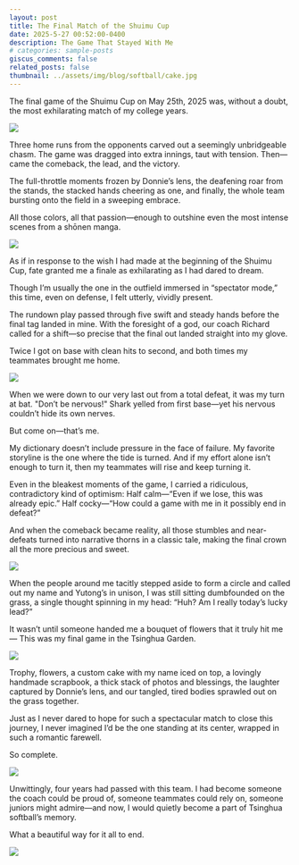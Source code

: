 ```yaml
---
layout: post
title: The Final Match of the Shuimu Cup
date: 2025-5-27 00:52:00-0400
description: The Game That Stayed With Me
# categories: sample-posts
giscus_comments: false
related_posts: false
thumbnail: ../assets/img/blog/softball/cake.jpg
---
```


The final game of the Shuimu Cup on May 25th, 2025 was, without a doubt, the most exhilarating match of my college years.

![](../assets/img/blog/softball/teamline.jpg)

Three home runs from the opponents carved out a seemingly unbridgeable chasm. The game was dragged into extra innings, taut with tension. Then—came the comeback, the lead, and the victory.

The full-throttle moments frozen by Donnie’s lens, the deafening roar from the stands, the stacked hands cheering as one, and finally, the whole team bursting onto the field in a sweeping embrace.

All those colors, all that passion—enough to outshine even the most intense scenes from a shōnen manga.

![](../assets/img/blog/softball/scoreboard.jpg)

As if in response to the wish I had made at the beginning of the Shuimu Cup, fate granted me a finale as exhilarating as I had dared to dream.

Though I’m usually the one in the outfield immersed in “spectator mode,” this time, even on defense, I felt utterly, vividly present.

The rundown play passed through five swift and steady hands before the final tag landed in mine. With the foresight of a god, our coach Richard called for a shift—so precise that the final out landed straight into my glove.

Twice I got on base with clean hits to second, and both times my teammates brought me home.

![](../assets/img/blog/softball/tag.jpg)

When we were down to our very last out from a total defeat, it was my turn at bat. "Don’t be nervous!" Shark yelled from first base—yet his nervous couldn’t hide its own nerves.

But come on—that’s me.

My dictionary doesn’t include pressure in the face of failure. My favorite storyline is the one where the tide is turned. And if my effort alone isn’t enough to turn it, then my teammates will rise and keep turning it.

Even in the bleakest moments of the game, I carried a ridiculous, contradictory kind of optimism:
Half calm—“Even if we lose, this was already epic.”
Half cocky—“How could a game with me in it possibly end in defeat?”

And when the comeback became reality, all those stumbles and near-defeats turned into narrative thorns in a classic tale, making the final crown all the more precious and sweet.

![](../assets/img/blog/softball/tangle.jpg)

When the people around me tacitly stepped aside to form a circle and called out my name and Yutong’s in unison, I was still sitting dumbfounded on the grass, a single thought spinning in my head:
“Huh? Am I really today’s lucky lead?”

It wasn’t until someone handed me a bouquet of flowers that it truly hit me—
This was my final game in the Tsinghua Garden.

![](../assets/img/blog/softball/book1.jpg)

Trophy, flowers, a custom cake with my name iced on top, a lovingly handmade scrapbook, a thick stack of photos and blessings, the laughter captured by Donnie’s lens, and our tangled, tired bodies sprawled out on the grass together.

Just as I never dared to hope for such a spectacular match to close this journey, I never imagined I’d be the one standing at its center, wrapped in such a romantic farewell. 

So complete.

![](../assets/img/blog/softball/book2.jpg)

Unwittingly, four years had passed with this team. I had become someone the coach could be proud of, someone teammates could rely on, someone juniors might admire—and now, I would quietly become a part of Tsinghua softball’s memory.

What a beautiful way for it all to end.

![](../assets/img/blog/softball/glove_photos.jpg)